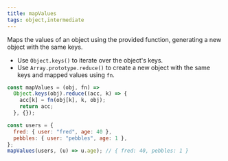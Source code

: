 ```yaml
---
title: mapValues
tags: object,intermediate
---
```


Maps the values of an object using the provided function, generating a new object with the same keys.

- Use `Object.keys()` to iterate over the object's keys.
- Use `Array.prototype.reduce()` to create a new object with the same keys and mapped values using `fn`.

```js
const mapValues = (obj, fn) =>
  Object.keys(obj).reduce((acc, k) => {
    acc[k] = fn(obj[k], k, obj);
    return acc;
  }, {});
```

```js
const users = {
  fred: { user: "fred", age: 40 },
  pebbles: { user: "pebbles", age: 1 },
};
mapValues(users, (u) => u.age); // { fred: 40, pebbles: 1 }
```
